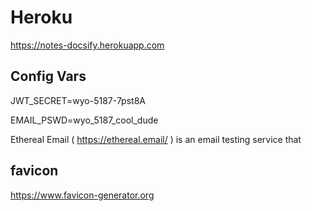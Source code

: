 # Heroku

https://notes-docsify.herokuapp.com

## Config Vars

JWT_SECRET=wyo-5187-7pst8A

EMAIL_PSWD=wyo_5187_cool_dude

Ethereal Email (  https://ethereal.email/  ) is an email testing service that

## favicon

https://www.favicon-generator.org